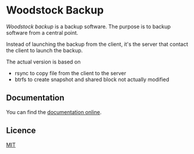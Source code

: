 # Woodstock Backup

_Woodstock backup_ is a backup software. The purpose is to backup software from a central point.

Instead of launching the backup from the client, it's the server that contact the client to launch the backup.

The actual version is based on

- rsync to copy file from the client to the server
- btrfs to create snapshot and shared block not actually modified

## Documentation

You can find the [documentation online](https://woodstockbackup.shadoware.org).

## Licence

[MIT](https://choosealicense.com/licenses/mit/)
